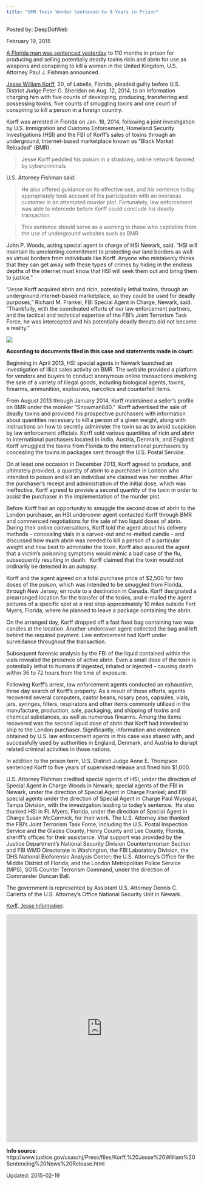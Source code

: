 ```yaml
---
title: "BMR Toxin Vendor Sentenced to 9 Years in Prison"
---
```


Posted by: DeepDotWeb 

<span>February 19, 2015</span>


<p><a href="http://www.justice.gov/usao/nj/Press/files/Korff,%20Jesse%20William%20Sentencing%20News%20Release.html" target="_blank">A Florida man was sentenced yesterday</a> to 110 months in prison for producing and selling potentially deadly toxins ricin and abrin for use as weapons and conspiring to kill a woman in the United Kingdom, U.S. Attorney Paul J. Fishman announced.</p>
<p><a href="https://gir.pub/deepdotweb/2014/01/22/bmr-vendor-busted-for-selling-deadly-toxin/">Jesse William Korff</a>, 20, of Labelle, Florida, pleaded guilty before U.S. District Judge Peter G. Sheridan on Aug. 12, 2014, to an information charging him with five counts of developing, producing, transferring and possessing toxins, five counts of smuggling toxins and one count of conspiring to kill a person in a foreign country.</p>
<p>Korff was arrested in Florida on Jan. 18, 2014, following a joint investigation by U.S. Immigration and Customs Enforcement, Homeland Security Investigations (HSI) and the FBI of Korff’s sales of toxins through an underground, Internet-based marketplace known as “Black Market Reloaded” (BMR).</p>
<blockquote><p>Jesse Korff peddled his poison in a shadowy, online network favored by cybercriminals</p></blockquote>
<p>U.S. Attorney Fishman said:</p>
<blockquote><p>He also offered guidance on its effective use, and his sentence today appropriately took account of his participation with an overseas customer in an attempted murder plot. Fortunately, law enforcement was able to intercede before Korff could conclude his deadly transaction</p></blockquote>
<blockquote><p>This sentence should serve as a warning to those who capitalize from the use of underground websites such as BMR</p></blockquote>
<p>John P. Woods, acting special agent in charge of HSI Newark, said. “HSI will maintain its unrelenting commitment to protecting our land borders as well as virtual borders from individuals like Korff. Anyone who mistakenly thinks that they can get away with these types of crimes by hiding in the endless depths of the internet must know that HSI will seek them out and bring them to justice.”</p>
<p>“Jesse Korff acquired abrin and ricin, potentially lethal toxins, through an underground internet-based marketplace, so they could be used for deadly purposes,” Richard M. Frankel, FBI Special Agent in Charge, Newark, said. “Thankfully, with the coordinated efforts of our law enforcement partners, and the tactical and technical expertise of the FBI’s Joint Terrorism Task Force, he was intercepted and his potentially deadly threats did not become a reality.”</p>

<img src="https://gir.pub/deepdotweb/imgs/2015/02/JesseWilliamKorff1.jpg">

<p><strong>According to documents filed in this case and statements made in court:</strong></p>
<p>Beginning in April 2013, HSI special agents in Newark launched an investigation of illicit sales activity on BMR. The website provided a platform for vendors and buyers to conduct anonymous online transactions involving the sale of a variety of illegal goods, including biological agents, toxins, firearms, ammunition, explosives, narcotics and counterfeit items.</p>
<p>From August 2013 through January 2014, Korff maintained a seller’s profile on BMR under the moniker “Snowman840.”  Korff advertised the sale of deadly toxins and provided his prospective purchasers with information about quantities necessary to kill a person of a given weight, along with instructions on how to secretly administer the toxin so as to avoid suspicion by law enforcement officials. Korff sold various quantities of ricin and abrin to international purchasers located in India, Austria, Denmark, and England. Korff smuggled the toxins from Florida to the international purchasers by concealing the toxins in packages sent through the U.S. Postal Service.</p>
<p>On at least one occasion in December 2013, Korff agreed to produce, and ultimately provided, a quantity of abrin to a purchaser in London who intended to poison and kill an individual she claimed was her mother. After the purchaser’s receipt and administration of the initial dose, which was ineffective, Korff agreed to provide a second quantity of the toxin in order to assist the purchaser in the implementation of the murder plot.</p>
<p>Before Korff had an opportunity to smuggle the second dose of abrin to the London purchaser, an HSI undercover agent contacted Korff through BMR and commenced negotiations for the sale of two liquid doses of abrin. During their online conversations, Korff told the agent about his delivery methods – concealing vials in a carved-out and re-melted candle – and discussed how much abrin was needed to kill a person of a particular weight and how best to administer the toxin. Korff also assured the agent that a victim’s poisoning symptoms would mimic a bad case of the flu, subsequently resulting in death.  Korff claimed that the toxin would not ordinarily be detected in an autopsy.</p>
<p>Korff and the agent agreed on a total purchase price of $2,500 for two doses of the poison, which was intended to be smuggled from Florida, through New Jersey, en route to a destination in Canada. Korff designated a prearranged location for the transfer of the toxins, and e-mailed the agent pictures of a specific spot at a rest stop approximately 10 miles outside Fort Myers, Florida, where he planned to leave a package containing the abrin.</p>
<p>On the arranged day, Korff dropped off a fast food bag containing two wax candles at the location. Another undercover agent collected the bag and left behind the required payment. Law enforcement had Korff under surveillance throughout the transaction.</p>
<p>Subsequent forensic analysis by the FBI of the liquid contained within the vials revealed the presence of active abrin. Even a small dose of the toxin is potentially lethal to humans if ingested, inhaled or injected – causing death within 36 to 72 hours from the time of exposure.</p>
<p>Following Korff’s arrest, law enforcement agents conducted an exhaustive, three day search of Korff’s property. As a result of those efforts, agents recovered several computers, castor beans, rosary peas, capsules, vials, jars, syringes, filters, respirators and other items commonly utilized in the manufacture, production, sale, packaging, and shipping of toxins and chemical substances, as well as numerous firearms. Among the items recovered was the second liquid dose of abrin that Korff had intended to ship to the London purchaser. Significantly, information and evidence obtained by U.S. law enforcement agents in this case was shared with, and successfully used by authorities in England, Denmark, and Austria to disrupt related criminal activities in those nations.</p>
<p>In addition to the prison term, U.S. District Judge Anne E. Thompson sentenced Korff to five years of supervised release and fined him $1,000.</p>
<p>U.S. Attorney Fishman credited special agents of HSI, under the direction of Special Agent in Charge Woods in Newark; special agents of the FBI in Newark, under the direction of Special Agent in Charge Frankel; and FBI special agents under the direction of Special Agent in Charge Paul Wysopal, Tampa Division, with the investigation leading to today’s sentence.  He also thanked HSI in Ft. Myers, Florida, under the direction of Special Agent in Charge Susan McCormick, for their work. The U.S. Attorney also thanked the FBI’s Joint Terrorism Task Force, including the U.S. Postal Inspection Service and the Glades County, Henry County and Lee County, Florida, sheriff’s offices for their assistance. Vital support was provided by the Justice Department’s National Security Division Counterterrorism Section and FBI WMD Directorate in Washington, the FBI Laboratory Division, the DHS National Bioforensic Analysis Center; the U.S. Attorney’s Office for the Middle District of Florida; and the London Metropolitan Police Service (MPS), SO15 Counter Terrorism Command, under the direction of Commander Duncan Ball.</p>
<p>The government is represented by Assistant U.S. Attorney Dennis C. Carletta of the U.S. Attorney’s Office National Security Unit in Newark.</p>
<p style="margin: 12px auto 6px auto; font-family: Helvetica,Arial,Sans-serif; font-style: normal; font-variant: normal; font-weight: normal; font-size: 14px; line-height: normal; font-size-adjust: none; font-stretch: normal; -x-system-font: none; display: block;"><a style="text-decoration: underline;" title="View Korff, Jesse Information on Scribd" href="https://www.scribd.com/doc/256250817/Korff-Jesse-Information">Korff, Jesse Information</a>:</p>
<p><iframe width="100%" height="600" class="scribd_iframe_embed" src="https://www.scribd.com/embeds/256250817/content?start_page=1&amp;view_mode=scroll&amp;show_recommendations=true" data-auto-height="false" data-aspect-ratio="undefined" scrolling="no" id="doc_24677" frameborder="0"></iframe></p>
<p><strong>Info source</strong>: http://www.justice.gov/usao/nj/Press/files/Korff,%20Jesse%20William%20Sentencing%20News%20Release.html</p>

Updated: 2015-02-19
